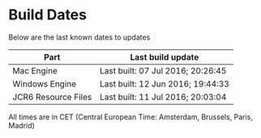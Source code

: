 # Build Dates

Below are the last known dates to updates

Part | Last build update
-----|-----
Mac Engine | Last built: 07 Jul 2016; 20:26:45
Windows Engine | Last built: 12 Jun 2016; 19:44:33
JCR6 Resource Files | Last built: 11 Jul 2016; 20:03:04
All times are in CET (Central European Time: Amsterdam, Brussels, Paris, Madrid)



